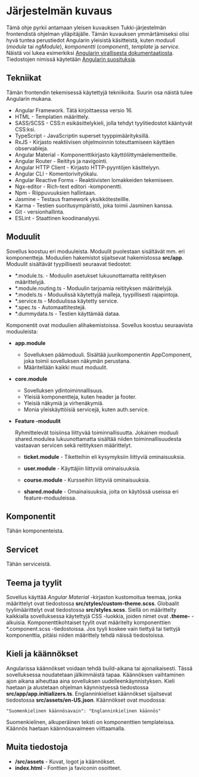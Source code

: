 # Järjestelmän kuvaus

Tämä ohje pyrkii antamaan yleisen kuvauksen Tukki-järjestelmän frontendistä ohjelman ylläpitäjälle. 
Tämän kuvauksen ymmärtämiseksi olisi hyvä tuntea perustiedot Angularin
yleisistä käsitteistä, kuten *moduuli* (*module* tai *ngModule*), 
*komponentti* (*component*), *template* ja *service*.  Näistä voi lukea esimerkiksi [Angularin virallisesta dokumentaatiosta](https://angular.io/guide/architecture). Tiedostojen nimissä käytetään [Angularin suosituksia](https://angular.io/guide/styleguide#naming).

## Tekniikat

Tämän frontendin tekemisessä käytettyjä tekniikoita. Suurin osa näistä tulee Angularin mukana.

- Angular Framework. Tätä kirjoittaessa versio 16.
- HTML - Templatien määrittely.
- SASS/SCSS - CSS:n esikäsittelykieli, jolla tehdyt tyylitiedostot kääntyvät CSS:ksi.
- TypeScript - JavaScriptin superset tyyppimäärityksillä.
- RxJS - Kirjasto reaktiivisen ohjelmoinnin toteuttamiseen käyttäen observableja.
- Angular Material - Komponenttikirjasto käyttöliittymäelementteille.
- Angular Router - Reititys ja navigointi.
- Angular HTTP Client - Kirjasto HTTP-pyyntöjen käsittelyyn.
- Angular CLI - Komentorivityökalu.
- Angular Reactive Forms - Reaktiivisten lomakkeiden tekemiseen.
- Ngx-editor - Rich-text editori -komponentti.
- Npm - Riippuvuuksien hallintaan.
- Jasmine - Testaus framework yksikkötesteillle.
- Karma - Testien suoritusympäristö, joka toimii Jasminen kanssa.
- Git - versionhallinta.
- ESLint - Staattinen koodinanalyysi.

## Moduulit

Sovellus koostuu eri moduuleista. Moduulit puolestaan sisältävät mm. eri komponentteja.
Moduulien hakemistot sijaitsevat hakemistossa **src/app**. Moduulit sisältävät tyypillisesti seuraavat tiedostot:

- *.module.ts. - Moduulin asetukset lukuunottamatta reitityksen määrittelyjä.
- *.module.routing.ts - Moduulin tarjoamia reitityksen määrittelyjä.
- *.models.ts - Moduulissä käytettyjä malleja, tyypillisesti rajapintoja.
- *.service.ts - Moduulissa käytetty service.
- *.spec.ts - Automaattitestejä.
- *.dummydata.ts - Testien käyttämää dataa.

Komponentit ovat moduulien alihakemistoissa. Sovellus koostuu seuraavista moduuleista:

- **app.module**
  - Sovelluksen päämoduuli. Sisältää juurikomponentin AppComponent, joka toimii sovelluksen näkymän perustana. 
  - Määritellään kaikki muut moduulit.

- **core.module**
  - Sovelluksen ydintoiminnallisuus.
  - Yleisiä komponentteja, kuten header ja footer.
  - Yleisiä näkymiä ja virhenäkymiä.
  - Monia yleiskäyttöisiä servicejä, kuten auth.service.

- **Feature -moduulit**
  
  Ryhmittelevät toisiinsa liittyvää toiminnallisuutta. Jokainen moduuli shared.modulea lukuunottamatta sisältää niiden toiminnallisuudesta vastaavan servicen sekä
  reitityksen määrittelyt.

  - **ticket.module** - Tiketteihin eli kysymyksiin liittyviä ominaisuuksia.

  - **user.module** - Käyttäjiin liittyviä ominaisuuksia.

  - **course.module** - Kursseihin liittyviä ominaisuuksia.

  - **shared.module** - Omainaisuuksia, joita on käytössä useissa eri feature-moduuleissa.

## Komponentit

Tähän komponenteista.

## Servicet

Tähän serviceistä.

## Teema ja tyylit

Sovellus käyttää *Angular Material* -kirjaston kustomoitua teemaa, jonka määrittelyt ovat tiedostossa **src/styles/custom-theme.scss**. Globaalit tyylimäärittelyt ovat tiedostossa **src/styles.scss**. Siellä on määrittelty kaikkialla sovelluksessa käytettyjä CSS -luokkia, joiden nimet ovat **.theme-** -alkuisia. Komponenttikohtaiset tyylit ovat määritelty komponenttien
*.component.scss -tiedostoissa. Jos tyyli koskee vain tiettyä tai tiettyjä komponenttia,
pitäisi niiden määrittely tehdä näissä tiedostoissa. 

## Kieli ja käännökset

Angularissa käännökset voidaan tehdä build-aikana tai ajonaikaisesti. Tässä sovelluksessa
noudatetaan jälkimmäistä tapaa. Käännöksen vaihtaminen ajon aikana aiheuttaa aina
sovelluksen uudelleenkäynnistyksen. Kieli haetaan ja alustetaan ohjelman käynnistyessä tiedostossa **src/app/app.initializers.ts**. Englanninkieliset käännökset sijaitsevat
tiedostossa **src/assets/en-US.json**. Käännökset ovat muodossa:

  ```"Suomenkielinen käännösavain": "Englanninkielinen käännös"```

Suomenkielinen, alkuperäinen teksti on komponenttien templateissa. Käännös haetaan käännösavaimeen viittaamalla. 

## Muita tiedostoja

- **/src/assets** - Kuvat, logot ja käännökset.
- **index.html** - Fonttien ja faviconin osoitteet.
